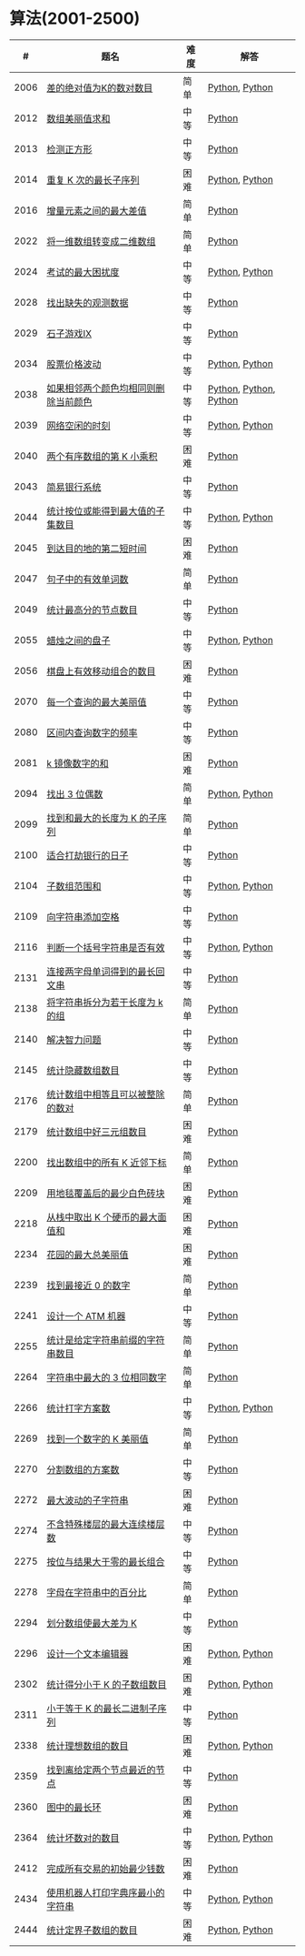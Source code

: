 # 算法(2001-2500)

| # | 题名 | 难度 | 解答 |
| --- | --- | --- | --- |
| 2006 | [差的绝对值为K的数对数目](https://leetcode.cn/problems/count-number-of-pairs-with-absolute-difference-k/) | 简单 | [Python](2006/countKDifference.py), [Python](2006/countKDifference_2.py) |
| 2012 | [数组美丽值求和](https://leetcode.cn/problems/sum-of-beauty-in-the-array/) | 中等 | [Python](2012/sumOfBeauties.py) |
| 2013 | [检测正方形](https://leetcode.cn/problems/detect-squares/) | 中等 | [Python](2013/DetectSquares.py) |
| 2014 | [重复 K 次的最长子序列](https://leetcode.cn/problems/longest-subsequence-repeated-k-times/) | 困难 | [Python](2014/longestSubsequenceRepeatedK.py), [Python](2014/longestSubsequenceRepeatedK_2.py) |
| 2016 | [增量元素之间的最大差值](https://leetcode.cn/problems/maximum-difference-between-increasing-elements/) | 简单 | [Python](2016/maximumDifference.py) |
| 2022 | [将一维数组转变成二维数组](https://leetcode.cn/problems/convert-1d-array-into-2d-array/) | 简单 | [Python](2022/construct2DArray.py) |
| 2024 | [考试的最大困扰度](https://leetcode.cn/problems/maximize-the-confusion-of-an-exam/) | 中等 | [Python](2024/maxConsecutiveAnswers.py), [Python](2024/maxConsecutiveAnswers_2.py) |
| 2028 | [找出缺失的观测数据](https://leetcode.cn/problems/find-missing-observations/) | 中等 | [Python](2028/missingRolls.py) |
| 2029 | [石子游戏IX](https://leetcode.cn/problems/stone-game-ix/) | 中等 | [Python](2029/stoneGameIX.py) |
| 2034 | [股票价格波动](https://leetcode.cn/problems/stock-price-fluctuation/) | 中等 | [Python](2034/StockPrice.py), [Python](2034/StockPrice_2.py) |
| 2038 | [如果相邻两个颜色均相同则删除当前颜色](https://leetcode.cn/problems/remove-colored-pieces-if-both-neighbors-are-the-same-color/) | 中等 | [Python](2038/winnerOfGame.py), [Python](2038/winnerOfGame_2.py), [Python](2038/winnerOfGame_3.py) |
| 2039 | [网络空闲的时刻](https://leetcode.cn/problems/the-time-when-the-network-becomes-idle/) | 中等 | [Python](2039/networkBecomesIdle.py), [Python](2039/networkBecomesIdle_2.py) |
| 2040 | [两个有序数组的第 K 小乘积](https://leetcode.cn/problems/kth-smallest-product-of-two-sorted-arrays/) | 困难 | [Python](2040/kthSmallestProduct.py) |
| 2043 | [简易银行系统](https://leetcode.cn/problems/simple-bank-system/) | 中等 | [Python](2043/Bank.py) |
| 2044 | [统计按位或能得到最大值的子集数目](https://leetcode.cn/problems/count-number-of-maximum-bitwise-or-subsets/) | 中等 | [Python](2044/countMaxOrSubsets.py), [Python](2044/countMaxOrSubsets_2.py) |
| 2045 | [到达目的地的第二短时间](https://leetcode.cn/problems/second-minimum-time-to-reach-destination/) | 困难 | [Python](2045/secondMinimum.py) |
| 2047 | [句子中的有效单词数](https://leetcode.cn/problems/number-of-valid-words-in-a-sentence/) | 简单 | [Python](2047/countValidWords.py) |
| 2049 | [统计最高分的节点数目](https://leetcode.cn/problems/count-nodes-with-the-highest-score/) | 中等 | [Python](2049/countHighestScoreNodes.py) |
| 2055 | [蜡烛之间的盘子](https://leetcode.cn/problems/plates-between-candles/) | 中等 | [Python](2055/platesBetweenCandles.py), [Python](2055/platesBetweenCandles_2.py) |
| 2056 | [棋盘上有效移动组合的数目](https://leetcode.cn/problems/number-of-valid-move-combinations-on-chessboard/) | 困难 | [Python](2056/countCombinations.py) |
| 2070 | [每一个查询的最大美丽值](https://leetcode.cn/problems/most-beautiful-item-for-each-query/) | 中等 | [Python](2070/maximumBeauty.py) |
| 2080 | [区间内查询数字的频率](https://leetcode.cn/problems/range-frequency-queries/) | 中等 | [Python](2080/RangeFreqQuery.py) |
| 2081 | [k 镜像数字的和](https://leetcode.cn/problems/sum-of-k-mirror-numbers/) | 困难 | [Python](2081/kMirror.py) |
| 2094 | [找出 3 位偶数](https://leetcode.cn/problems/finding-3-digit-even-numbers/) | 简单 | [Python](2094/findEvenNumbers.py), [Python](2094/findEvenNumbers_2.py) |
| 2099 | [找到和最大的长度为 K 的子序列](https://leetcode.cn/problems/find-subsequence-of-length-k-with-the-largest-sum/) | 简单 | [Python](2099/maxSubsequence.py) |
| 2100 | [适合打劫银行的日子](https://leetcode.cn/problems/find-good-days-to-rob-the-bank/) | 中等 | [Python](2100/goodDaysToRobBank.py) |
| 2104 | [子数组范围和](https://leetcode.cn/problems/sum-of-subarray-ranges/) | 中等 | [Python](2104/subArrayRanges.py), [Python](2104/subArrayRanges_2.py) |
| 2109 | [向字符串添加空格](https://leetcode.cn/problems/adding-spaces-to-a-string/) | 中等 | [Python](2109/addSpaces.py) |
| 2116 | [判断一个括号字符串是否有效](https://leetcode.cn/problems/check-if-a-parentheses-string-can-be-valid/) | 中等 | [Python](2116/canBeValid.py), [Python](2116/canBeValid_2.py) |
| 2131 | [连接两字母单词得到的最长回文串](https://leetcode.cn/problems/longest-palindrome-by-concatenating-two-letter-words/) | 中等 | [Python](2131/longestPalindrome.py) |
| 2138 | [将字符串拆分为若干长度为 k 的组](https://leetcode.cn/problems/divide-a-string-into-groups-of-size-k/) | 简单 | [Python](2138/divideString.py) |
| 2140 | [解决智力问题](https://leetcode.cn/problems/solving-questions-with-brainpower/) | 中等 | [Python](2140/mostPoints.py) |
| 2145 | [统计隐藏数组数目](https://leetcode.cn/problems/count-the-hidden-sequences/) | 中等 | [Python](2145/numberOfArrays.py) |
| 2176 | [统计数组中相等且可以被整除的数对](https://leetcode.cn/problems/count-equal-and-divisible-pairs-in-an-array/) | 简单 | [Python](2176/countPairs.py) |
| 2179 | [统计数组中好三元组数目](https://leetcode.cn/problems/count-good-triplets-in-an-array/) | 困难 | [Python](2179/goodTriplets.py) |
| 2200 | [找出数组中的所有 K 近邻下标](https://leetcode.cn/problems/find-all-k-distant-indices-in-an-array/) | 简单 | [Python](2200/findKDistantIndices.py) |
| 2209 | [用地毯覆盖后的最少白色砖块](https://leetcode.cn/problems/minimum-white-tiles-after-covering-with-carpets/) | 困难 | [Python](2209/minimumWhiteTiles.py) |
| 2218 | [从栈中取出 K 个硬币的最大面值和](https://leetcode.cn/problems/maximum-value-of-k-coins-from-piles/) | 困难 | [Python](2218/maxValueOfCoins.py) |
| 2234 | [花园的最大总美丽值](https://leetcode.cn/problems/maximum-total-beauty-of-the-gardens/) | 困难 | [Python](2234/maximumBeauty.py) |
| 2239 | [找到最接近 0 的数字](https://leetcode.cn/problems/find-closest-number-to-zero/) | 简单 | [Python](2239/findClosestNumber.py) |
| 2241 | [设计一个 ATM 机器](https://leetcode.cn/problems/design-an-atm-machine/) | 中等 | [Python](2241/ATM.py) |
| 2255 | [统计是给定字符串前缀的字符串数目](https://leetcode.cn/problems/count-prefixes-of-a-given-string/) | 简单 | [Python](2255/countPrefixes.py) |
| 2264 | [字符串中最大的 3 位相同数字](https://leetcode.cn/problems/largest-3-same-digit-number-in-string/) | 简单 | [Python](2264/largestGoodInteger.py) |
| 2266 | [统计打字方案数](https://leetcode.cn/problems/count-number-of-texts/) | 中等 | [Python](2266/countTexts.py), [Python](2266/countTexts_2.py) |
| 2269 | [找到一个数字的 K 美丽值](https://leetcode.cn/problems/find-the-k-beauty-of-a-number/) | 简单 | [Python](2269/divisorSubstrings.py) |
| 2270 | [分割数组的方案数](https://leetcode.cn/problems/number-of-ways-to-split-array/) | 中等 | [Python](2270/waysToSplitArray.py) |
| 2272 | [最大波动的子字符串](https://leetcode.cn/problems/substring-with-largest-variance/) | 困难 | [Python](2272/largestVariance.py) |
| 2274 | [不含特殊楼层的最大连续楼层数](https://leetcode.cn/problems/maximum-consecutive-floors-without-special-floors/) | 中等 | [Python](2274/maxConsecutive.py) |
| 2275 | [按位与结果大于零的最长组合](https://leetcode.cn/problems/largest-combination-with-bitwise-and-greater-than-zero/) | 中等 | [Python](2275/largestCombination.py) |
| 2278 | [字母在字符串中的百分比](https://leetcode.cn/problems/percentage-of-letter-in-string/) | 简单 | [Python](2278/percentageLetter.py) |
| 2294 | [划分数组使最大差为 K](https://leetcode.cn/problems/partition-array-such-that-maximum-difference-is-k/) | 中等 | [Python](2294/partitionArray.py) |
| 2296 | [设计一个文本编辑器](https://leetcode.cn/problems/design-a-text-editor/) | 困难 | [Python](2296/TextEditor.py), [Python](2296/TextEditor_2.py) |
| 2302 | [统计得分小于 K 的子数组数目](https://leetcode.cn/problems/count-subarrays-with-score-less-than-k/) | 困难 | [Python](2302/countSubarrays.py), [Python](2302/countSubarrays_2.py) |
| 2311 | [小于等于 K 的最长二进制子序列](https://leetcode.cn/problems/longest-binary-subsequence-less-than-or-equal-to-k/) | 中等 | [Python](2311/longestSubsequence.py) |
| 2338 | [统计理想数组的数目](https://leetcode.cn/problems/count-the-number-of-ideal-arrays/) | 困难 | [Python](2338/idealArrays.py), [Python](2338/idealArrays_2.py) |
| 2359 | [找到离给定两个节点最近的节点](https://leetcode.cn/problems/find-closest-node-to-given-two-nodes/) | 中等 | [Python](2359/closestMeetingNode.py) |
| 2360 | [图中的最长环](https://leetcode.cn/problems/longest-cycle-in-a-graph/) | 困难 | [Python](2360/longestCycle.py) |
| 2364 | [统计坏数对的数目](https://leetcode.cn/problems/count-number-of-bad-pairs/) | 中等 | [Python](2364/countBadPairs.py), [Python](2364/countBadPairs_2.py) |
| 2412 | [完成所有交易的初始最少钱数](https://leetcode.cn/problems/minimum-money-required-before-transactions/) | 困难 | [Python](2412/minimumMoney.py) |
| 2434 | [使用机器人打印字典序最小的字符串](https://leetcode.cn/problems/using-a-robot-to-print-the-lexicographically-smallest-string/) | 中等 | [Python](2434/robotWithString.py), [Python](2434/robotWithString_2.py) |
| 2444 | [统计定界子数组的数目](https://leetcode.cn/problems/count-subarrays-with-fixed-bounds/) | 困难 | [Python](2444/countSubarrays.py), [Python](2444/countSubarrays_2.py) |
